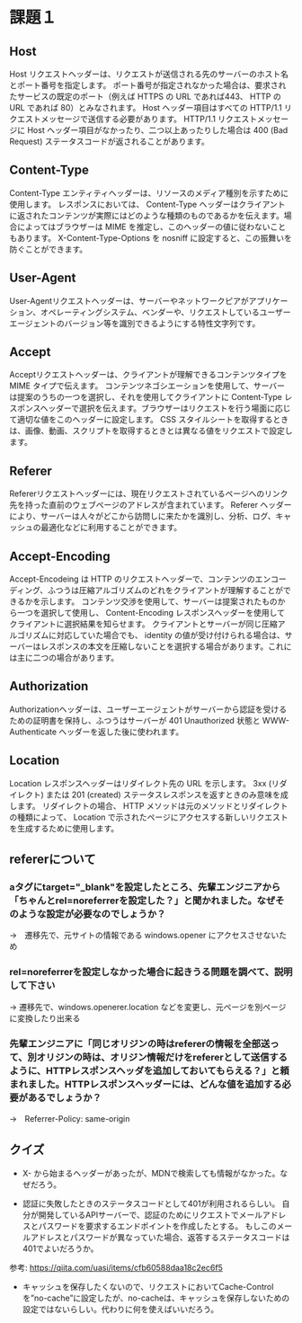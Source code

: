 # 課題１

## Host

Host リクエストヘッダーは、リクエストが送信される先のサーバーのホスト名とポート番号を指定します。
ポート番号が指定されなかった場合は、要求されたサービスの既定のポート（例えば HTTPS の URL であれば443、 HTTP の URL であれば 80）とみなされます。
Host ヘッダー項目はすべての HTTP/1.1 リクエストメッセージで送信する必要があります。 HTTP/1.1 リクエストメッセージに Host ヘッダー項目がなかったり、二つ以上あったりした場合は 400 (Bad Request) ステータスコードが返されることがあります。


## Content-Type 
Content-Type エンティティヘッダーは、リソースのメディア種別を示すために使用します。
レスポンスにおいては、 Content-Type ヘッダーはクライアントに返されたコンテンツが実際にはどのような種類のものであるかを伝えます。場合によってはブラウザーは MIME を推定し、このヘッダーの値に従わないこともあります。 X-Content-Type-Options を nosniff に設定すると、この振舞いを防ぐことができます。


## User-Agent 
User-Agentリクエストヘッダーは、サーバーやネットワークピアがアプリケーション、オペレーティングシステム、ベンダーや、リクエストしているユーザーエージェントのバージョン等を識別できるようにする特性文字列です。

## Accept
Acceptリクエストヘッダーは、クライアントが理解できるコンテンツタイプを MIME タイプで伝えます。 コンテンツネゴシエーションを使用して、サーバーは提案のうちの一つを選択し、それを使用してクライアントに Content-Type レスポンスヘッダーで選択を伝えます。ブラウザーはリクエストを行う場面に応じて適切な値をこのヘッダーに設定します。 CSS スタイルシートを取得するときは、画像、動画、スクリプトを取得するときとは異なる値をリクエストで設定します。

## Referer 
Refererリクエストヘッダーには、現在リクエストされているページへのリンク先を持った直前のウェブページのアドレスが含まれています。 Referer ヘッダーにより、サーバーは人々がどこから訪問しに来たかを識別し、分析、ログ、キャッシュの最適化などに利用することができます。


## Accept-Encoding
Accept-Encodeing は HTTP のリクエストヘッダーで、コンテンツのエンコーディング、ふつうは圧縮アルゴリズムのどれをクライアントが理解することができるかを示します。 コンテンツ交渉を使用して、サーバーは提案されたものから一つを選択して使用し、 Content-Encoding レスポンスヘッダーを使用してクライアントに選択結果を知らせます。
クライアントとサーバーが同じ圧縮アルゴリズムに対応していた場合でも、 identity の値が受け付けられる場合は、サーバーはレスポンスの本文を圧縮しないことを選択する場合があります。これには主に二つの場合があります。

## Authorization 
Authorizationヘッダーは、ユーザーエージェントがサーバーから認証を受けるための証明書を保持し、ふつうはサーバーが 401 Unauthorized 状態と WWW-Authenticate ヘッダーを返した後に使われます。

## Location 
Location レスポンスヘッダーはリダイレクト先の URL を示します。 3xx (リダイレクト) または 201 (created) ステータスレスポンスを返すときのみ意味を成します。
リダイレクトの場合、 HTTP メソッドは元のメソッドとリダイレクトの種類によって、 Location で示されたページにアクセスする新しいリクエストを生成するために使用します。


## refererについて

### aタグにtarget="_blank"を設定したところ、先輩エンジニアから「ちゃんとrel=noreferrerを設定した？」と聞かれました。なぜそのような設定が必要なのでしょうか？
→　遷移先で、元サイトの情報である windows.opener にアクセスさせないため

### rel=noreferrerを設定しなかった場合に起きうる問題を調べて、説明して下さい
→ 遷移先で、windows.openerer.location などを変更し、元ページを別ページに変換したり出来る

### 先輩エンジニアに「同じオリジンの時はrefererの情報を全部送って、別オリジンの時は、オリジン情報だけをrefererとして送信するように、HTTPレスポンスヘッダを追加しておいてもらえる？」と頼まれました。HTTPレスポンスヘッダーには、どんな値を追加する必要があるでしょうか？
→　Referrer-Policy: same-origin


## クイズ
- X- から始まるヘッダーがあったが、MDNで検索しても情報がなかった。なぜだろう。

- 認証に失敗したときのステータスコードとして401が利用されるらしい。
自分が開発しているAPIサーバーで、認証のためにリクエストでメールアドレスとパスワードを要求するエンドポイントを作成したとする。
もしこのメールアドレスとパスワードが異なっていた場合、返答するステータスコードは401でよいだろうか。

参考: https://qiita.com/uasi/items/cfb60588daa18c2ec6f5

- キャッシュを保存したくないので、リクエストにおいてCache-Controlを”no-cache”に設定したが、no-cacheは、キャッシュを保存しないための設定ではないらしい。代わりに何を使えばいいだろう。
